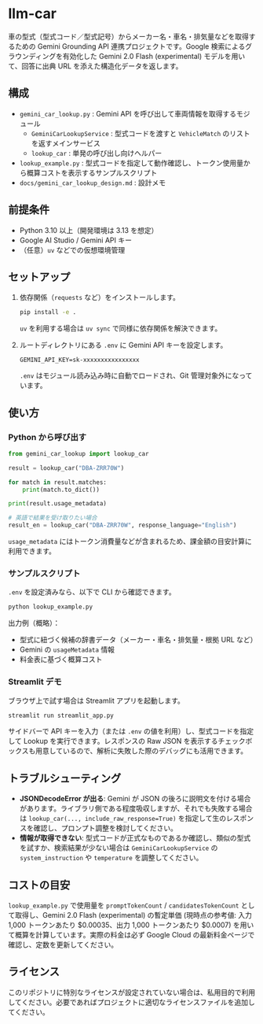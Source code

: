 # llm-car

車の型式（型式コード／型式記号）からメーカー名・車名・排気量などを取得するための Gemini Grounding API 連携プロジェクトです。Google 検索によるグラウンディングを有効化した Gemini 2.0 Flash (experimental) モデルを用いて、回答に出典 URL を添えた構造化データを返します。

## 構成

- `gemini_car_lookup.py` : Gemini API を呼び出して車両情報を取得するモジュール
  - `GeminiCarLookupService` : 型式コードを渡すと `VehicleMatch` のリストを返すメインサービス
  - `lookup_car` : 単発の呼び出し向けヘルパー
- `lookup_example.py` : 型式コードを指定して動作確認し、トークン使用量から概算コストを表示するサンプルスクリプト
- `docs/gemini_car_lookup_design.md` : 設計メモ

## 前提条件

- Python 3.10 以上（開発環境は 3.13 を想定）
- Google AI Studio / Gemini API キー
- （任意）`uv` などでの仮想環境管理

## セットアップ

1. 依存関係（`requests` など）をインストールします。
   ```bash
   pip install -e .
   ```
   `uv` を利用する場合は `uv sync` で同様に依存関係を解決できます。

2. ルートディレクトリにある `.env` に Gemini API キーを設定します。
   ```env
   GEMINI_API_KEY=sk-xxxxxxxxxxxxxxxx
   ```
   `.env` はモジュール読み込み時に自動でロードされ、Git 管理対象外になっています。

## 使い方

### Python から呼び出す

```python
from gemini_car_lookup import lookup_car

result = lookup_car("DBA-ZRR70W")

for match in result.matches:
    print(match.to_dict())

print(result.usage_metadata)

# 英語で結果を受け取りたい場合
result_en = lookup_car("DBA-ZRR70W", response_language="English")
```

`usage_metadata` にはトークン消費量などが含まれるため、課金額の目安計算に利用できます。

### サンプルスクリプト

`.env` を設定済みなら、以下で CLI から確認できます。
```bash
python lookup_example.py
```

出力例（概略）：
- 型式に紐づく候補の辞書データ（メーカー・車名・排気量・根拠 URL など）
- Gemini の `usageMetadata` 情報
- 料金表に基づく概算コスト

### Streamlit デモ

ブラウザ上で試す場合は Streamlit アプリを起動します。

```bash
streamlit run streamlit_app.py
```

サイドバーで API キーを入力（または `.env` の値を利用）し、型式コードを指定して Lookup を実行できます。レスポンスの Raw JSON を表示するチェックボックスも用意しているので、解析に失敗した際のデバッグにも活用できます。

## トラブルシューティング

- **JSONDecodeError が出る**: Gemini が JSON の後ろに説明文を付ける場合があります。ライブラリ側である程度吸収しますが、それでも失敗する場合は `lookup_car(..., include_raw_response=True)` を指定して生のレスポンスを確認し、プロンプト調整を検討してください。
- **情報が取得できない**: 型式コードが正式なものであるか確認し、類似の型式を試すか、検索結果が少ない場合は `GeminiCarLookupService` の `system_instruction` や `temperature` を調整してください。

## コストの目安

`lookup_example.py` で使用量を `promptTokenCount` / `candidatesTokenCount` として取得し、Gemini 2.0 Flash (experimental) の暫定単価
(現時点の参考値: 入力 1,000 トークンあたり $0.00035、出力 1,000 トークンあたり $0.0007) を用いて概算を計算しています。実際の料金は必ず Google Cloud の最新料金ページで確認し、定数を更新してください。

## ライセンス

このリポジトリに特別なライセンスが設定されていない場合は、私用目的で利用してください。必要であればプロジェクトに適切なライセンスファイルを追加してください。
